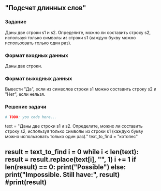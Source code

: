 ## "Подсчет длинных слов"

### Задание

Даны две строки s1 и s2. Определите, можно ли составить строку s2, используя только символы из строки s1 (каждую букву можно использовать только один раз).

### Формат входных данных

Даны две строки.

### Формат выходных данных

Вывести "Да", если из символов строки s1 можно составить строку s2 и "Нет", если нельзя.

### Решение задачи

```python
# TODO: you code here...
```
text = "Даны две строки s1 и s2. Определите, можно ли составить строку s2, используя только символы из строки s1 (каждую букву можно использовать только один раз)."
text_to_find = "котопес"

result = text_to_find
i = 0
while i < len(text):
    result = result.replace(text[i], "", 1)
    i += 1
if len(result) == 0:
    print("Possible")
else:
    print("Impossible. Still have:", result)
#print(result)
---

